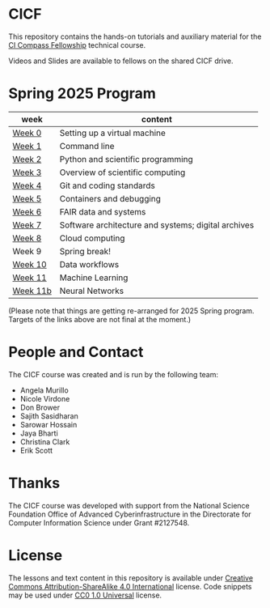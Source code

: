 # CICF

This repository contains the hands-on tutorials and auxiliary material for the
[CI Compass Fellowship](https://ci-compass.org/student-fellowships/) technical
course.

Videos and Slides are available to fellows on the shared CICF drive.

# Spring 2025 Program

| week                | content                                             |
|---------------------|-----------------------------------------------------|
| [Week 0][vm]        | Setting up a virtual machine                        |
| [Week 1][week01]    | Command line                                        |
| [Week 2][week02]    | Python and scientific programming                   |
| [Week 3][week03]    | Overview of scientific computing                    |
| [Week 4][week04]    | Git and coding standards                            |
| [Week 5][week05]    | Containers and debugging                            |
| [Week 6][week06]    | FAIR data and systems                               |
| [Week 7][week07]    | Software architecture and systems; digital archives |
| [Week 8][week08]    | Cloud computing                                     |
| Week 9              | Spring break!                                       |
| [Week 10][week10]   | Data workflows                                      |
| [Week 11][week11]   | Machine Learning                                    |
| [Week 11b][week11b] | Neural Networks                                     |

(Please note that things are getting re-arranged for 2025 Spring
program.  Targets of the links above are not final at the moment.)

# People and Contact

The CICF course was created and is run by the following team:

* Angela Murillo
* Nicole Virdone
* Don Brower
* Sajith Sasidharan
* Sarowar Hossain
* Jaya Bharti
* Christina Clark
* Erik Scott


# Thanks

The CICF course was developed with support from the National Science
Foundation Office of Advanced Cyberinfrastructure in the Directorate
for Computer Information Science under Grant #2127548.

# License

The lessons and text content in this repository is available under
[Creative Commons Attribution-ShareAlike 4.0 International][cc-by-sa]
license.  Code snippets may be used under [CC0 1.0 Universal][cc-zero]
license.


<!-- References -->

[vm]: ./vm
[week01]: ./week01-commandline
[week02]: ./week02-python-and-jupyter
[week03]: ./week03-scientific-computing
[week04]: ./week04-git-and-coding-standards
[week05]: ./week05-containers-and-debugging
[week06]: ./week06-fair-data
[week07]: ./week07-architecture-and-archives
[week08]: ./week08-cloud-computing
[week10]: ./week10-data-workflows
[week11]: ./week11-machine-learning
[week11b]: ./week11b-neural-networks

[cc-by-sa]: https://creativecommons.org/licenses/by-sa/4.0/
[cc-zero]: https://creativecommons.org/publicdomain/zero/1.0/
